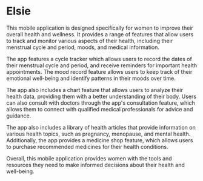 # Elsie

This mobile application is designed specifically for women to improve their overall health and wellness. It provides a range of features that allow users to track and monitor various aspects of their health, including their menstrual cycle and period, moods, and medical information.

The app features a cycle tracker which allows users to record the dates of their menstrual cycle and period, and receive reminders for important health appointments. The mood record feature allows users to keep track of their emotional well-being and identify patterns in their moods over time.

The app also includes a chart feature that allows users to analyze their health data, providing them with a better understanding of their body. Users can also consult with doctors through the app's consultation feature, which allows them to connect with qualified medical professionals for advice and guidance.

The app also includes a library of health articles that provide information on various health topics, such as pregnancy, menopause, and mental health. Additionally, the app provides a medicine shop feature, which allows users to purchase recommended medicines for their health conditions.

Overall, this mobile application provides women with the tools and resources they need to make informed decisions about their health and well-being.
